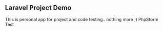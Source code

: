 ## Laravel Project Demo
This is personal app for project and code testing.. nothing more ;)
PhpStorm Test